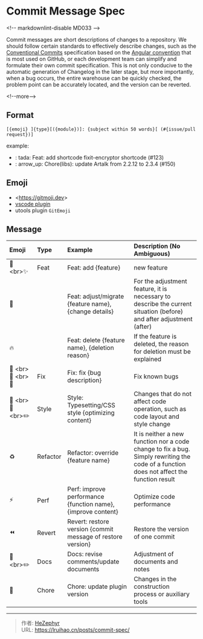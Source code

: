 # Commit Message Spec


&lt;!-- markdownlint-disable MD033 --&gt;

Commit messages are short descriptions of changes to a repository. We should follow certain standards to effectively describe changes, such as the [Conventional Commits](https://www.conventionalcommits.org/en/v1.0.0-beta.4/) specification based on the [Angular convention](https://github.com/angular/angular/blob/68a6a07/CONTRIBUTING.md#commit) that is most used on GitHub, or each development team can simplify and formulate their own commit specification. This is not only conducive to the automatic generation of Changelog in the later stage, but more importantly, when a bug occurs, the entire warehouse can be quickly checked, the problem point can be accurately located, and the version can be reverted.

&lt;!--more--&gt;

## Format

`[{emoji} ]{type}[({module})]: {subject within 50 words}[ (#{issue/pull request})]`

example:

- : tada: Feat: add shortcode fixit-encryptor shortcode (#123)
- : arrow_up: Chore(libs): update Artalk from 2.2.12 to 2.3.4 (#150)

## Emoji

- &lt;https://gitmoji.dev&gt;
- [vscode plugin](https://github.com/maixiaojie/git-emoji-zh.git)
- utools plugin `GitEmoji`

## Message

| Emoji                                         | Type     | Example                                                      | Description (No Ambiguous)                                                                                                               |
| :-------------------------------------------- | :------- | :----------------------------------------------------------- | :--------------------------------------------------------------------------------------------------------------------------------------- |
| :tada: &lt;br&gt;:sparkles:                         | Feat     | Feat: add {feature}                                          | new feature                                                                                                                              |
| :truck:                                       |          | Feat: adjust/migrate {feature name}, {change details}        | For the adjustment feature, it is necessary to describe the current situation (before) and after adjustment (after)                      |
| :fire:                                        |          | Feat: delete {feature name}, {deletion reason}               | If the feature is deleted, the reason for deletion must be explained                                                                     |
| :bug: &lt;br&gt;:construction: &lt;br&gt;:rotating_light: | Fix      | Fix: fix {bug description}                                   | Fix known bugs                                                                                                                           |
| :art: &lt;br&gt;:lipstick: &lt;br&gt;:pencil2:            | Style    | Style: Typesetting/CSS style {optimizing content}            | Changes that do not affect code operation, such as code layout and style change                                                          |
| :recycle:                                     | Refactor | Refactor: override {feature name}                            | It is neither a new function nor a code change to fix a bug. Simply rewriting the code of a function does not affect the function result |
| :zap:                                         | Perf     | Perf: improve performance {function name}, {improve content} | Optimize code performance                                                                                                                |
| :rewind:                                      | Revert   | Revert: restore version {commit message of restore version}  | Restore the version of one commit                                                                                                        |
| :pencil: &lt;br&gt;:pencil2:                        | Docs     | Docs: revise comments/update documents                       | Adjustment of documents and notes                                                                                                        |
| :wrench:                                      | Chore    | Chore: update plugin version                                 | Changes in the construction process or auxiliary tools                                                                                   |


---

> 作者: [HeZephyr](https://github.com/HeZephyr)  
> URL: https://lruihao.cn/posts/commit-spec/  

